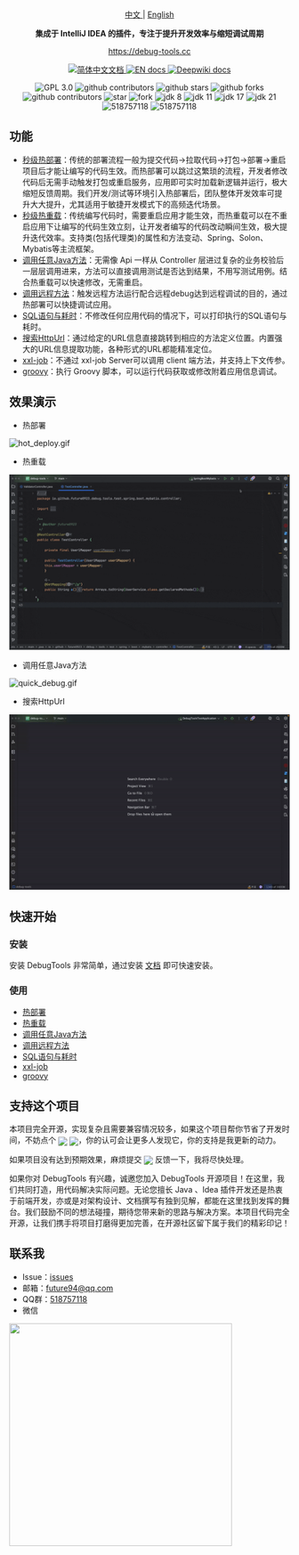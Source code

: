 <br/>

<p align="center">
    <a href="https://github.com/java-hot-deploy/debug-tools/blob/main/README.md">
      中文
    </a>
    |
    <a href="https://github.com/java-hot-deploy/debug-tools/blob/main/README-en.md" >
      English
    </a>
</p>

<p align="center">
  <strong>集成于 IntelliJ IDEA 的插件，专注于提升开发效率与缩短调试周期</strong>
</p>

<p align="center">
  <a target="_blank" href="https://debug-tools.cc">https://debug-tools.cc</a>
</p>

<p align="center">
    <a href="https://debug-tools.cc">
      <img src="https://img.shields.io/badge/文档-简体中文-blue.svg" alt="简体中文文档" />
    </a>
    <a href="https://debug-tools.cc/en" >
      <img src="https://img.shields.io/badge/Document-English-blue.svg" alt="EN docs" />
    </a>
    <a target="_blank" href="https://deepwiki.com/java-hot-deploy/debug-tools" >
      <img src="https://img.shields.io/badge/DeepWiki-English-blue.svg" alt="Deepwiki docs" />
    </a>
</p>

<p align="center">
    <img src="https://img.shields.io/badge/License-GPL%203.0-blue.svg?label=license" alt="GPL 3.0" />
    <img src="https://img.shields.io/jetbrains/plugin/d/24463?style=flat&color=blue" alt="github contributors"/>
    <img src="https://img.shields.io/github/stars/java-hot-deploy/debug-tools.svg?style=flat&label=stars" alt="github stars"/>
    <img src="https://img.shields.io/github/forks/java-hot-deploy/debug-tools.svg?style=flat&label=forks" alt="github forks"/>
    <img src="https://img.shields.io/github/contributors/java-hot-deploy/debug-tools.svg?style=flat&label=contributors&color=blue" alt="github contributors"/>
    <img src='https://gitee.com/future94/debug-tools/badge/star.svg?theme=dark' alt='star' />
    <img src='https://gitee.com/future94/debug-tools/badge/fork.svg?theme=dark' alt='fork' />
    <img src="https://img.shields.io/badge/JDK-8-blue.svg" alt="jdk 8" />
    <img src="https://img.shields.io/badge/JDK-11-blue.svg" alt="jdk 11" />
    <img src="https://img.shields.io/badge/JDK-17-blue.svg" alt="jdk 17" />
    <img src="https://img.shields.io/badge/JDK-21-blue.svg" alt="jdk 21" />
    <img src="https://img.shields.io/badge/QQ群-518757118-blue.svg" alt="518757118" />
    <img src="https://img.shields.io/badge/Email-future94@qq.com-blue.svg" alt="518757118" />
</p>

## 功能

- [秒级热部署](https://debug-tools.cc/guide/hot-deploy.html)：传统的部署流程一般为提交代码->拉取代码->打包->部署->重启项目后才能让编写的代码生效。而热部署可以跳过这繁琐的流程，开发者修改代码后无需手动触发打包或重启服务，应用即可实时加载新逻辑并运行，极大缩短反馈周期。我们开发/测试等环境引入热部署后，团队整体开发效率可提升大大提升，尤其适用于敏捷开发模式下的高频迭代场景。
- [秒级热重载](https://debug-tools.cc/guide/hot-reload.html)：传统编写代码时，需要重启应用才能生效，而热重载可以在不重启应用下让编写的代码生效立刻，让开发者编写的代码改动瞬间生效，极大提升迭代效率。支持类(包括代理类)的属性和方法变动、Spring、Solon、Mybatis等主流框架。
- [调用任意Java方法](https://debug-tools.cc/guide/attach-local.html)：无需像 Api 一样从 Controller 层进过复杂的业务校验后一层层调用进来，方法可以直接调用测试是否达到结果，不用写测试用例。结合热重载可以快速修改，无需重启。
- [调用远程方法](https://debug-tools.cc/guide/attach-remote.html)：触发远程方法运行配合远程debug达到远程调试的目的，通过热部署可以快捷调试应用。
- [SQL语句与耗时](https://debug-tools.cc/guide/sql.html)：不修改任何应用代码的情况下，可以打印执行的SQL语句与耗时。
- [搜索HttpUrl](https://www.debug-tools.cc/guide/search-http.html)：通过给定的URL信息直接跳转到相应的方法定义位置。内置强大的URL信息提取功能，各种形式的URL都能精准定位。
- [xxl-job](https://debug-tools.cc/guide/xxl-job.html)：不通过 xxl-job Server可以调用 client 端方法，并支持上下文传参。
- [groovy](https://debug-tools.cc/guide/groovy-execute.html)：执行 Groovy 脚本，可以运行代码获取或修改附着应用信息调试。

## 效果演示

- 热部署

![hot_deploy.gif](/docs/public/gif/hot_deploy.gif)

- 热重载

![hot_reload.gif](/docs/public/gif/hot_reload.gif)

- 调用任意Java方法

![quick_debug.gif](/docs/public/gif/quick_debug.gif)

- 搜索HttpUrl

![search_url.gif](/docs/public/gif/search_url.gif)

## 快速开始

### 安装

安装 DebugTools 非常简单，通过安装 [文档](https://debug-tools.cc/guide/install.html#install-plugin) 即可快速安装。

### 使用

- [热部署](https://debug-tools.cc/guide/hot-deploy.html)
- [热重载](https://debug-tools.cc/guide/hot-reload.html)
- [调用任意Java方法](https://debug-tools.cc/guide/attach-local.html)
- [调用远程方法](https://debug-tools.cc/guide/attach-remote.html)
- [SQL语句与耗时](https://debug-tools.cc/guide/sql.html)
- [xxl-job](https://debug-tools.cc/guide/xxl-job.html)
- [groovy](https://debug-tools.cc/guide/groovy-execute.html)

## 支持这个项目

本项目完全开源，实现复杂且需要兼容情况较多，如果这个项目帮你节省了开发时间，不妨点个 <a target="_blank" href="https://github.com/java-hot-deploy/debug-tools"><img src="https://img.shields.io/github/stars/java-hot-deploy/debug-tools?style=flat&logo=GitHub" style="display: inline-block; vertical-align: middle;" /></a> <a target="_blank" href="https://gitee.com/future94/debug-tools"><img src="https://gitee.com/future94/debug-tools/badge/star.svg?theme=dark" style="display: inline-block; vertical-align: middle;" /></a>，你的认可会让更多人发现它，你的支持是我更新的动力。

如果项目没有达到预期效果，麻烦提交 <a target="_blank" href="https://github.com/java-hot-deploy/debug-tools/issues"><img src="https://img.shields.io/github/issues-closed/java-hot-deploy/debug-tools?style=flat&logo=github" style="display: inline-block; vertical-align: middle;" /></a> 反馈一下，我将尽快处理。

如果你对 DebugTools 有兴趣，诚邀您加入 DebugTools 开源项目！在这里，我们共同打造，用代码解决实际问题。无论您擅长 Java 、Idea 插件开发还是热衷于前端开发，亦或是对架构设计、文档撰写有独到见解，都能在这里找到发挥的舞台。我们鼓励不同的想法碰撞，期待您带来新的思路与解决方案。本项目代码完全开源，让我们携手将项目打磨得更加完善，在开源社区留下属于我们的精彩印记！

## 联系我

- Issue：[issues](https://github.com/java-hot-deploy/debug-tools/issues)
- 邮箱：[future94@qq.com](mailto:future94@qq.com)
- QQ群：[518757118](https://qm.qq.com/cgi-bin/qm/qr?k=ztAKCGYQkhbTnwlgcumIUbEKOtbJTQ4h&jump_from=webapi&authKey=uLgjTI6vb2aVmmQF3hKRmTSLCJlO6ku0scrmMXWaHagtO3aztN+ZJMOs7xeHNuKO)
- 微信

<img src="docs/public/wechat.png" width="400" height="400" v-zoom  alt=""/>